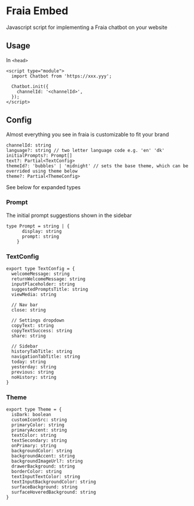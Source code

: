 # Fraia Embed

Javascript script for implementing a Fraia chatbot on your website

## Usage

In `<head>`

```
<script type="module">
  import Chatbot from 'https://xxx.yyy';

  Chatbot.init({
    channelId: '<channelId>',
  });
</script>
```

## Config

Almost everything you see in fraia is customizable to fit your brand

```
channelId: string
language?: string // two letter language code e.g. 'en' 'dk'
initialPrompts?: Prompt[]
text?: Partial<TextConfig>
themeId?: 'bubbles' | 'midnight' // sets the base theme, which can be overrided using theme below
theme?: Partial<ThemeConfig>
```

See below for expanded types

### Prompt

The initial prompt suggestions shown in the sidebar

```
type Prompt = string | {
      display: string
      prompt: string
    }
```

### TextConfig

```
export type TextConfig = {
  welcomeMessage: string
  returnWelcomeMessage: string
  inputPlaceholder: string
  suggestedPromptsTitle: string
  viewMedia: string

  // Nav bar
  close: string

  // Settings dropdown
  copyText: string
  copyTextSuccess: string
  share: string

  // Sidebar
  historyTabTitle: string
  navigationTabTitle: string
  today: string
  yesterday: string
  previous: string
  noHistory: string
}
```

### Theme

```
export type Theme = {
  isDark: boolean
  customIconSrc: string
  primaryColor: string
  primaryAccent: string
  textColor: string
  textSecondary: string
  onPrimary: string
  backgroundColor: string
  backgroundAccent: string
  backgroundImageUrl?: string
  drawerBackground: string
  borderColor: string
  textInputTextColor: string
  textInputBackgroundColor: string
  surfaceBackground: string
  surfaceHoveredBackground: string
}
```
